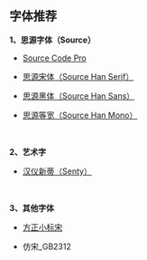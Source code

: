 ## 字体推荐

**1、思源字体（Source）**

* [Source Code Pro](https://github.com/adobe-fonts/source-code-pro)

* [思源宋体（Source Han Serif）](https://github.com/adobe-fonts/source-han-serif)

* [思源黑体（Source Han Sans）](https://github.com/adobe-fonts/source-han-sans)

* [思源等宽（Source Han Mono）](https://github.com/adobe-fonts/source-han-mono)

<br>

**2、艺术字**

* [汉仪新蒂（Senty）](http://sentyfont.com)

<br>

**3、其他字体**

* [方正小标宋](https://www.foundertype.com/index.php/FontInfo/index/id/164)

* 仿宋_GB2312

